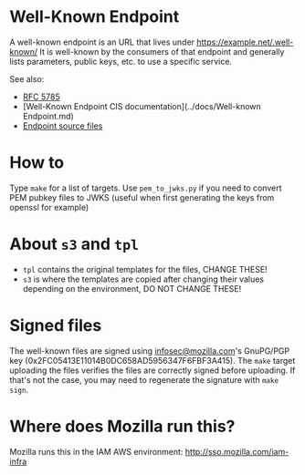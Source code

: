 # Well-Known Endpoint

A well-known endpoint is an URL that lives under https://example.net/.well-known/
It is well-known by the consumers of that endpoint and generally lists parameters, public keys, etc. to use a specific
service.

See also:
- [RFC 5785](https://www.ietf.org/rfc/rfc5785.txt)
- [Well-Known Endpoint CIS documentation](../docs/Well-known Endpoint.md)
- [Endpoint source files](./s3)

# How to

Type `make` for a list of targets.
Use `pem_to_jwks.py` if you need to convert PEM pubkey files to JWKS (useful when first generating the keys from openssl for
example)

# About `s3` and `tpl`

- `tpl` contains the original templates for the files, CHANGE THESE!
- `s3` is where the templates are copied after changing their values depending on the environment, DO NOT CHANGE THESE!

# Signed files

The well-known files are signed using infosec@mozilla.com's GnuPG/PGP key (0x2FC05413E11014B0DC658AD5956347F6FBF3A415).
The `make` target uploading the files verifies the files are correctly signed before uploading. If that's not the case,
you may need to regenerate the signature with `make sign`.

# Where does Mozilla run this?

Mozilla runs this in the IAM AWS environment: http://sso.mozilla.com/iam-infra
